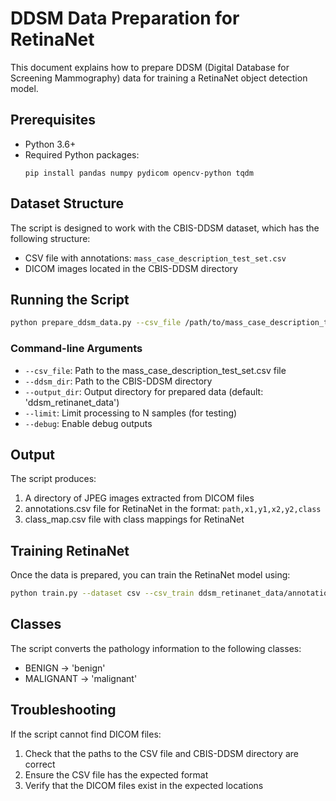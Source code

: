 # DDSM Data Preparation for RetinaNet

This document explains how to prepare DDSM (Digital Database for Screening Mammography) data for training a RetinaNet object detection model.

## Prerequisites

- Python 3.6+
- Required Python packages:
  ```
  pip install pandas numpy pydicom opencv-python tqdm
  ```

## Dataset Structure

The script is designed to work with the CBIS-DDSM dataset, which has the following structure:
- CSV file with annotations: `mass_case_description_test_set.csv`
- DICOM images located in the CBIS-DDSM directory

## Running the Script

```bash
python prepare_ddsm_data.py --csv_file /path/to/mass_case_description_test_set.csv --ddsm_dir /path/to/CBIS-DDSM --output_dir ddsm_retinanet_data
```

### Command-line Arguments

- `--csv_file`: Path to the mass_case_description_test_set.csv file
- `--ddsm_dir`: Path to the CBIS-DDSM directory
- `--output_dir`: Output directory for prepared data (default: 'ddsm_retinanet_data')
- `--limit`: Limit processing to N samples (for testing)
- `--debug`: Enable debug outputs

## Output

The script produces:
1. A directory of JPEG images extracted from DICOM files
2. annotations.csv file for RetinaNet in the format: `path,x1,y1,x2,y2,class`
3. class_map.csv file with class mappings for RetinaNet

## Training RetinaNet

Once the data is prepared, you can train the RetinaNet model using:

```bash
python train.py --dataset csv --csv_train ddsm_retinanet_data/annotations.csv --csv_classes ddsm_retinanet_data/class_map.csv --depth 50
```

## Classes

The script converts the pathology information to the following classes:
- BENIGN → 'benign'
- MALIGNANT → 'malignant'

## Troubleshooting

If the script cannot find DICOM files:
1. Check that the paths to the CSV file and CBIS-DDSM directory are correct
2. Ensure the CSV file has the expected format
3. Verify that the DICOM files exist in the expected locations